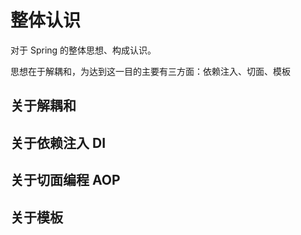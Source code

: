 # 整体认识

对于 Spring 的整体思想、构成认识。

思想在于解耦和，为达到这一目的主要有三方面：依赖注入、切面、模板

## 关于解耦和

## 关于依赖注入 DI

## 关于切面编程 AOP

## 关于模板

